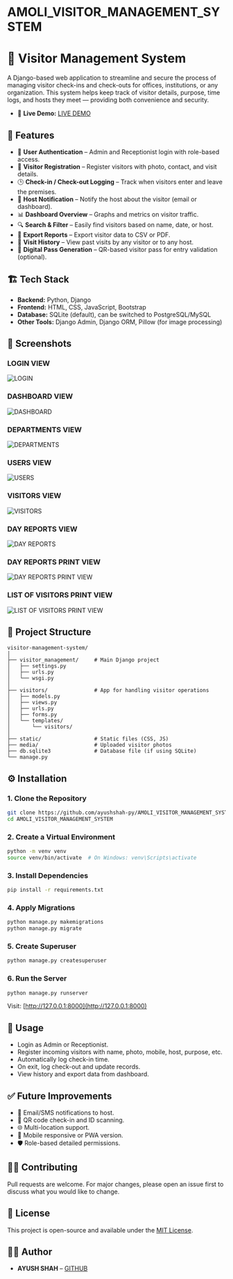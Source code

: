 # AMOLI_VISITOR_MANAGEMENT_SYSTEM

# 🛂 Visitor Management System

A Django-based web application to streamline and secure the process of managing visitor check-ins and check-outs for offices, institutions, or any organization. This system helps keep track of visitor details, purpose, time logs, and hosts they meet — providing both convenience and security.

- 🚀 **Live Demo:** [LIVE DEMO ](https://www.linkedin.com/posts/ayush-shah-937937265_python-django-webdevelopment-activity-7324707645112651777-h4DS?utm_source=share&utm_medium=member_android&rcm=ACoAAEEZo3sBIv46zKedvNHeqBoPLgtlPkCP0vw)

## 🚀 Features

* 🔐 **User Authentication** – Admin and Receptionist login with role-based access.
* 📝 **Visitor Registration** – Register visitors with photo, contact, and visit details.
* 🕒 **Check-in / Check-out Logging** – Track when visitors enter and leave the premises.
* 👥 **Host Notification** – Notify the host about the visitor (email or dashboard).
* 📊 **Dashboard Overview** – Graphs and metrics on visitor traffic.
* 🔍 **Search & Filter** – Easily find visitors based on name, date, or host.
* 📁 **Export Reports** – Export visitor data to CSV or PDF.
* 📆 **Visit History** – View past visits by any visitor or to any host.
* 🧾 **Digital Pass Generation** – QR-based visitor pass for entry validation (optional).

## 🏗️ Tech Stack

* **Backend:** Python, Django
* **Frontend:** HTML, CSS, JavaScript, Bootstrap
* **Database:** SQLite (default), can be switched to PostgreSQL/MySQL
* **Other Tools:** Django Admin, Django ORM, Pillow (for image processing)

## 📸 Screenshots

### LOGIN VIEW
![LOGIN](https://github.com/ayushshah-py/AMOLI_VISITOR_MANAGEMENT_SYSTEM/blob/main/LOGIN%20VIEW.png?raw=true)

### DASHBOARD VIEW
![DASHBOARD](https://github.com/ayushshah-py/AMOLI_VISITOR_MANAGEMENT_SYSTEM/blob/main/DASHBOARDS%20VIEW.png?raw=true)

### DEPARTMENTS VIEW
![DEPARTMENTS](https://github.com/ayushshah-py/AMOLI_VISITOR_MANAGEMENT_SYSTEM/blob/main/DEPARTMENTS%20VIEW.png?raw=true)

### USERS VIEW
![USERS](https://github.com/ayushshah-py/AMOLI_VISITOR_MANAGEMENT_SYSTEM/blob/main/LIST%20OF%20USERS.png?raw=true)

### VISITORS VIEW
![VISITORS](https://github.com/ayushshah-py/AMOLI_VISITOR_MANAGEMENT_SYSTEM/blob/main/LISTV%20OF%20VISITORS%20.png?raw=true)

### DAY REPORTS VIEW
![DAY REPORTS](https://github.com/ayushshah-py/AMOLI_VISITOR_MANAGEMENT_SYSTEM/blob/main/DAILY%20REPORTS%20VIEW.png?raw=true)

### DAY REPORTS PRINT VIEW
![DAY REPORTS PRINT VIEW](https://github.com/ayushshah-py/AMOLI_VISITOR_MANAGEMENT_SYSTEM/blob/main/DAILY%20VISITORS%20LOGS%20REPORT%20PRINT%20VIEW.png?raw=true)

### LIST OF VISITORS PRINT VIEW
![LIST OF VISITORS PRINT VIEW](https://github.com/ayushshah-py/AMOLI_VISITOR_MANAGEMENT_SYSTEM/blob/main/LIST%20OF%20VISITORS%20PRINT%20VIEW.png?raw=true)

## 📂 Project Structure

```
visitor-management-system/
│
├── visitor_management/     # Main Django project
│   ├── settings.py
│   ├── urls.py
│   └── wsgi.py
│
├── visitors/               # App for handling visitor operations
│   ├── models.py
│   ├── views.py
│   ├── urls.py
│   ├── forms.py
│   └── templates/
│       └── visitors/
│
├── static/                 # Static files (CSS, JS)
├── media/                  # Uploaded visitor photos
├── db.sqlite3              # Database file (if using SQLite)
└── manage.py
```

## ⚙️ Installation

### 1. Clone the Repository

```bash
git clone https://github.com/ayushshah-py/AMOLI_VISITOR_MANAGEMENT_SYSTEM.git
cd AMOLI_VISITOR_MANAGEMENT_SYSTEM
```

### 2. Create a Virtual Environment

```bash
python -m venv venv
source venv/bin/activate  # On Windows: venv\Scripts\activate
```

### 3. Install Dependencies

```bash
pip install -r requirements.txt
```

### 4. Apply Migrations

```bash
python manage.py makemigrations
python manage.py migrate
```

### 5. Create Superuser

```bash
python manage.py createsuperuser
```

### 6. Run the Server

```bash
python manage.py runserver
```

Visit: [http://127.0.0.1:8000](http://127.0.0.1:8000)

## 🧪 Usage

* Login as Admin or Receptionist.
* Register incoming visitors with name, photo, mobile, host, purpose, etc.
* Automatically log check-in time.
* On exit, log check-out and update records.
* View history and export data from dashboard.

## ✅ Future Improvements

* 🔔 Email/SMS notifications to host.
* 🧾 QR code check-in and ID scanning.
* 🌐 Multi-location support.
* 📱 Mobile responsive or PWA version.
* 🛡️ Role-based detailed permissions.

## 🧑‍💻 Contributing

Pull requests are welcome. For major changes, please open an issue first to discuss what you would like to change.

## 📄 License

This project is open-source and available under the [MIT License](LICENSE).

## 🙋‍♂️ Author

* **AYUSH SHAH** – [GITHUB](https://github.com/ayushshah-py)
